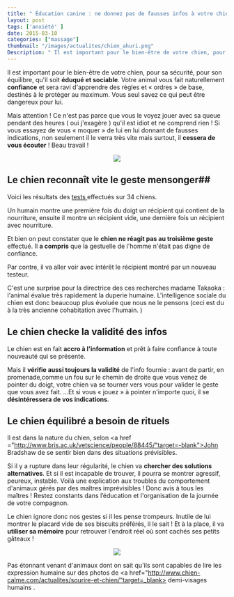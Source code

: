 ```yaml
---
title: " Éducation canine : ne donnez pas de fausses infos à votre chien !  "
layout: post
tags: ['anxiété' ]
date: 2015-03-10
categories: ["massage"]
thumbnail: "/images/actualites/chien_ahuri.png"
Description: " Il est important pour le bien-être de votre chien, pour sa sécurité, pour son équilibre, qu'il soit éduqué et sociable. Votre animal vous fait naturellement confiance et sera ravi d'apprendre des règles et « ordres » de base, destinés à le protéger au maximum. Vous seul savez ce qui peut être dangereux pour lui."
---
```



Il est important pour le bien-être de votre chien, pour sa sécurité, pour son équilibre, qu'il soit <b>éduqué et sociable</b>. Votre animal vous fait naturellement <b>confiance</b> et sera ravi d'apprendre des règles et « ordres » de base, destinés à le protéger au maximum. Vous seul savez ce qui peut être dangereux pour lui.

Mais attention ! Ce n'est pas parce que vous le voyez jouer avec sa queue pendant des heures ( oui j'exagère ) qu'il est idiot et ne comprend rien ! Si vous essayez de vous « moquer » de lui en lui donnant de fausses indications, non seulement il le verra très vite mais surtout, il <b>cessera de vous écouter</b> ! Beau travail !


<p align="center">
    <img src= "/images/actualites/chien_ahuri.png">

</p>



## Le chien reconnaît vite le geste mensonger##

Voici les résultats des <a href="http://link.springer.com/article/10.1007%2Fs10071-014-0816-2" target="_blank"> tests </a>effectués sur 34 chiens.

Un humain montre une première fois du doigt un récipient qui contient de la nourriture, ensuite il montre un récipient vide, une dernière fois un récipient avec nourriture.

Et bien on peut constater que le <b>chien ne réagit pas au troisième geste</b> effectué. Il <b>a compris</b> que la gestuelle de l'homme n'était pas digne de confiance.

Par contre, il va aller voir avec intérêt le récipient montré par un nouveau testeur.


C'est une surprise pour la directrice des ces recherches madame Takaoka : l'animal évalue très rapidement la duperie humaine. L'intelligence sociale du chien est donc beaucoup plus évoluée que nous ne le pensons (ceci est du à la très ancienne cohabitation avec l'humain. )




## Le chien checke la validité des infos  ##
Le chien est en fait <b>accro à l'information</b> et prêt à faire confiance à toute nouveauté qui se présente.

Mais il <b>vérifie aussi toujours la validité</b> de l'info fournie : avant de partir, en promenade,comme un fou sur le chemin de droite que vous venez de pointer du doigt, votre chien va se tourner vers vous pour valider le geste que vous avez fait. ...Et si vous « jouez » à pointer n'importe quoi, il se <b>désintéressera de vos indications</b>.





## Le chien équilibré a besoin de rituels ##

Il est dans la nature du chien, selon <a href ="http://www.bris.ac.uk/vetscience/people/88445/"target=-blank">John Bradshaw </a> de se sentir bien dans des situations prévisibles.

Si il y a rupture dans leur régularité, le chien va <b>chercher des solutions alternatives</b>. Et si il est incapable de trouver, il pourra se montrer agressif, peureux, instable. Voilà une explication aux troubles du comportement d'animaux gérés par des maîtres imprévisibles ! Donc avis à tous les maîtres ! Restez constants dans l’éducation et l'organisation de la journée de votre compagnon.  

Le chien ignore donc nos gestes si il les pense trompeurs. Inutile de lui montrer le placard vide de ses biscuits préférés, il le sait ! Et à la place, il va <b>utiliser sa mémoire</b> pour retrouver l'endroit réel où sont cachés ses petits gâteaux !

<p align="center">
<img src= "/images/actualites/jesaisousontmesbiscuits.jpeg"></p>

Pas étonnant venant d'animaux dont on sait qu'ils sont capables de lire les expression humaine sur des photos de <a href="http://www.chien-calme.com/actualites/sourire-et-chien/"target=_blank> demi-visages humains </a>.




